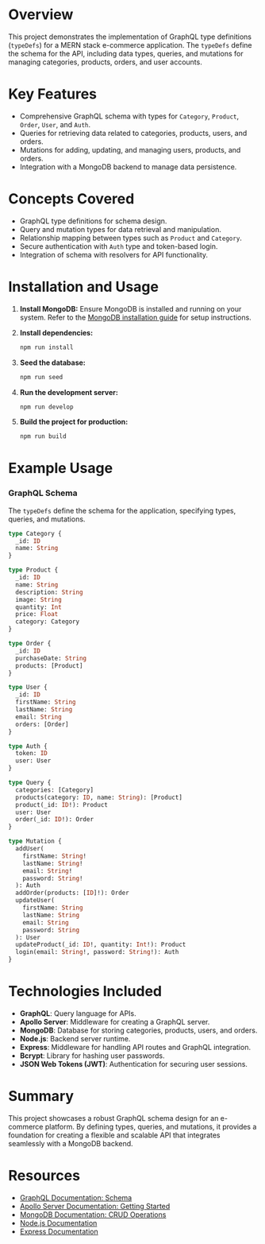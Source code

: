 # Overview

This project demonstrates the implementation of GraphQL type definitions (`typeDefs`) for a MERN stack e-commerce application. The `typeDefs` define the schema for the API, including data types, queries, and mutations for managing categories, products, orders, and user accounts.

# Key Features

- Comprehensive GraphQL schema with types for `Category`, `Product`, `Order`, `User`, and `Auth`.
- Queries for retrieving data related to categories, products, users, and orders.
- Mutations for adding, updating, and managing users, products, and orders.
- Integration with a MongoDB backend to manage data persistence.

# Concepts Covered

- GraphQL type definitions for schema design.
- Query and mutation types for data retrieval and manipulation.
- Relationship mapping between types such as `Product` and `Category`.
- Secure authentication with `Auth` type and token-based login.
- Integration of schema with resolvers for API functionality.

# Installation and Usage

1. **Install MongoDB:**
   Ensure MongoDB is installed and running on your system. Refer to the [MongoDB installation guide](https://www.mongodb.com/docs/manual/installation/) for setup instructions.

2. **Install dependencies:**

   ```bash
   npm run install
   ```

3. **Seed the database:**

   ```bash
   npm run seed
   ```

4. **Run the development server:**

   ```bash
   npm run develop
   ```

5. **Build the project for production:**
   ```bash
   npm run build
   ```

# Example Usage

### GraphQL Schema

The `typeDefs` define the schema for the application, specifying types, queries, and mutations.

```graphql
type Category {
  _id: ID
  name: String
}

type Product {
  _id: ID
  name: String
  description: String
  image: String
  quantity: Int
  price: Float
  category: Category
}

type Order {
  _id: ID
  purchaseDate: String
  products: [Product]
}

type User {
  _id: ID
  firstName: String
  lastName: String
  email: String
  orders: [Order]
}

type Auth {
  token: ID
  user: User
}

type Query {
  categories: [Category]
  products(category: ID, name: String): [Product]
  product(_id: ID!): Product
  user: User
  order(_id: ID!): Order
}

type Mutation {
  addUser(
    firstName: String!
    lastName: String!
    email: String!
    password: String!
  ): Auth
  addOrder(products: [ID]!): Order
  updateUser(
    firstName: String
    lastName: String
    email: String
    password: String
  ): User
  updateProduct(_id: ID!, quantity: Int!): Product
  login(email: String!, password: String!): Auth
}
```

# Technologies Included

- **GraphQL**: Query language for APIs.
- **Apollo Server**: Middleware for creating a GraphQL server.
- **MongoDB**: Database for storing categories, products, users, and orders.
- **Node.js**: Backend server runtime.
- **Express**: Middleware for handling API routes and GraphQL integration.
- **Bcrypt**: Library for hashing user passwords.
- **JSON Web Tokens (JWT)**: Authentication for securing user sessions.

# Summary

This project showcases a robust GraphQL schema design for an e-commerce platform. By defining types, queries, and mutations, it provides a foundation for creating a flexible and scalable API that integrates seamlessly with a MongoDB backend.

# Resources

- [GraphQL Documentation: Schema](https://graphql.org/learn/schema/)
- [Apollo Server Documentation: Getting Started](https://www.apollographql.com/docs/apollo-server/getting-started/)
- [MongoDB Documentation: CRUD Operations](https://www.mongodb.com/docs/manual/crud/)
- [Node.js Documentation](https://nodejs.org/en/docs/)
- [Express Documentation](https://expressjs.com/en/guide/routing.html)
